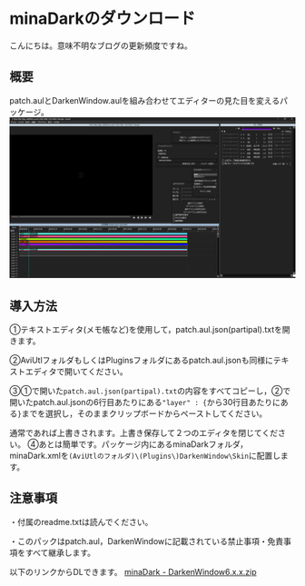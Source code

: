 # minaDarkのダウンロード

こんにちは。意味不明なブログの更新頻度ですね。

## 概要
patch.aulとDarkenWindow.aulを組み合わせてエディターの見た目を変えるパッケージ。
![スクショ](20220614-1.png)

## 導入方法
①テキストエディタ(メモ帳など)を使用して，patch.aul.json(partipal).txtを開きます。

②AviUtlフォルダもしくはPluginsフォルダにあるpatch.aul.jsonも同様にテキストエディタで開いてください。

③①で開いた```patch.aul.json(partipal).txt```の内容をすべてコピーし，②で開いたpatch.aul.jsonの6行目あたりにある```"layer" : {```から30行目あたりにある```}```までを選択し，そのままクリップボードからペーストしてください。

通常であれば上書きされます。上書き保存して２つのエディタを閉じてください。
④あとは簡単です。パッケージ内にあるminaDarkフォルダ，minaDark.xmlを```(AviUtlのフォルダ)\(Plugins\)DarkenWindow\Skin```に配置します。

## 注意事項
・付属のreadme.txtは読んでください。

・このパックはpatch.aul，DarkenWindowに記載されている禁止事項・免責事項をすべて継承します。

以下のリンクからDLできます。
[minaDark - DarkenWindow6.x.x.zip](minaDark%20-%20DarkenWindow6.x.x.zip)